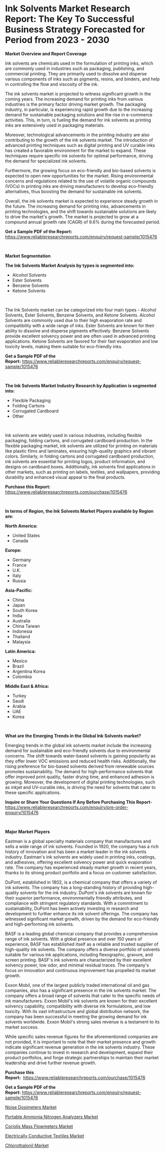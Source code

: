 <p><h1>Ink Solvents Market Research Report: The Key To Successful Business Strategy Forecasted for Period from 2023 - 2030</h1></p><p><strong>Market Overview and Report Coverage</strong></p>
<p><p>Ink solvents are chemicals used in the formulation of printing inks, which are commonly used in industries such as packaging, publishing, and commercial printing. They are primarily used to dissolve and disperse various components of inks such as pigments, resins, and binders, and help in controlling the flow and viscosity of the ink.</p><p>The ink solvents market is projected to witness significant growth in the coming years. The increasing demand for printing inks from various industries is the primary factor driving market growth. The packaging industry, in particular, is experiencing rapid growth due to the increasing demand for sustainable packaging solutions and the rise in e-commerce activities. This, in turn, is fueling the demand for ink solvents as printing inks are extensively used in packaging materials.</p><p>Moreover, technological advancements in the printing industry are also contributing to the growth of the ink solvents market. The introduction of advanced printing techniques such as digital printing and UV curable inks has created a favorable environment for the market to expand. These techniques require specific ink solvents for optimal performance, driving the demand for specialized ink solvents.</p><p>Furthermore, the growing focus on eco-friendly and bio-based solvents is expected to open new opportunities for the market. Rising environmental concerns and regulations related to the use of volatile organic compounds (VOCs) in printing inks are driving manufacturers to develop eco-friendly alternatives, thus boosting the demand for sustainable ink solvents.</p><p>Overall, the ink solvents market is expected to experience steady growth in the future. The increasing demand for printing inks, advancements in printing technologies, and the shift towards sustainable solutions are likely to drive the market's growth. The market is projected to grow at a compound annual growth rate (CAGR) of 9.6% during the forecasted period.</p></p>
<p><strong>Get a Sample PDF of the Report:</strong> <a href="https://www.reliableresearchreports.com/enquiry/request-sample/1015476">https://www.reliableresearchreports.com/enquiry/request-sample/1015476</a></p>
<p>&nbsp;</p>
<p><strong>Market Segmentation</strong></p>
<p><strong>The Ink Solvents Market Analysis by types is segmented into:</strong></p>
<p><ul><li>Alcohol Solvents</li><li>Ester Solvents</li><li>Benzene Solvents</li><li>Ketone Solvents</li></ul></p>
<p>&nbsp;</p>
<p><p>The Ink Solvents market can be categorized into four main types - Alcohol Solvents, Ester Solvents, Benzene Solvents, and Ketone Solvents. Alcohol Solvents are commonly used due to their high evaporation rate and compatibility with a wide range of inks. Ester Solvents are known for their ability to dissolve and disperse pigments effectively. Benzene Solvents provide excellent solvency power and are often used in advanced printing applications. Ketone Solvents are favored for their fast evaporation and low toxicity levels, making them suitable for eco-friendly inks.</p></p>
<p><strong>Get a Sample PDF of the Report:</strong>&nbsp;<a href="https://www.reliableresearchreports.com/enquiry/request-sample/1015476">https://www.reliableresearchreports.com/enquiry/request-sample/1015476</a></p>
<p>&nbsp;</p>
<p><strong>The Ink Solvents Market Industry Research by Application is segmented into:</strong></p>
<p><ul><li>Flexible Packaging</li><li>Folding Cartons</li><li>Corrugated Cardboard</li><li>Other</li></ul></p>
<p>&nbsp;</p>
<p><p>Ink solvents are widely used in various industries, including flexible packaging, folding cartons, and corrugated cardboard production. In the flexible packaging market, ink solvents are utilized for printing on materials like plastic films and laminates, ensuring high-quality graphics and vibrant colors. Similarly, in folding cartons and corrugated cardboard production, ink solvents are essential for printing logos, product information, and designs on cardboard boxes. Additionally, ink solvents find applications in other markets, such as printing on labels, textiles, and wallpapers, providing durability and enhanced visual appeal to the final products.</p></p>
<p><strong>Purchase this Report:</strong>&nbsp; <a href="https://www.reliableresearchreports.com/purchase/1015476">https://www.reliableresearchreports.com/purchase/1015476</a></p>
<p>&nbsp;</p>
<p><strong>In terms of Region, the Ink Solvents Market Players available by Region are:</strong></p>
<p>
    <p> <strong> North America: </strong>
        <ul>
            <li>United States</li>
            <li>Canada</li>
        </ul>
        </p> 
    <p> <strong> Europe: </strong>
        <ul>
            <li>Germany</li>
            <li>France</li>
            <li>U.K.</li>
            <li>Italy</li>
            <li>Russia</li>
        </ul>
        </p> 
    <p> <strong> Asia-Pacific: </strong>
        <ul>
            <li>China</li>
            <li>Japan</li>
            <li>South Korea</li>
            <li>India</li>
            <li>Australia</li>
            <li>China Taiwan</li>
            <li>Indonesia</li>
            <li>Thailand</li>
            <li>Malaysia</li>
        </ul>
        </p> 
    <p> <strong> Latin America: </strong>
        <ul>
            <li>Mexico</li>
            <li>Brazil</li>
            <li>Argentina Korea</li>
            <li>Colombia</li>
        </ul>
        </p> 
    <p> <strong> Middle East & Africa: </strong>
        <ul>
            <li>Turkey</li>
            <li>Saudi</li>
            <li>Arabia</li>
            <li>UAE</li>
            <li>Korea</li>
        </ul>
    </p>
    </p>
<p>&nbsp;</p>
<p><strong>What are the Emerging Trends in the Global Ink Solvents market?</strong></p>
<p><p>Emerging trends in the global ink solvents market include the increasing demand for sustainable and eco-friendly solvents due to environmental concerns. The shift towards water-based solvents is gaining popularity as they offer lower VOC emissions and reduced health risks. Additionally, the rising preference for bio-based solvents derived from renewable sources promotes sustainability. The demand for high-performance solvents that offer improved print quality, faster drying time, and enhanced adhesion is growing. Moreover, the development of digital printing technologies, such as inkjet and UV-curable inks, is driving the need for solvents that cater to these specific applications.</p></p>
<p><strong>Inquire or Share Your Questions If Any Before Purchasing This Report</strong>- <a href="https://www.reliableresearchreports.com/enquiry/pre-order-enquiry/1015476">https://www.reliableresearchreports.com/enquiry/pre-order-enquiry/1015476</a></p>
<p>&nbsp;</p>
<p><strong>Major Market Players</strong></p>
<p><p>Eastman is a global specialty materials company that manufactures and sells a wide range of ink solvents. Founded in 1920, the company has a rich history of innovation and has been a market leader in the ink solvents industry. Eastman's ink solvents are widely used in printing inks, coatings, and adhesives, offering excellent solvency power and quick evaporation rate. The company has experienced steady market growth in recent years, thanks to its strong product portfolio and a focus on customer satisfaction.</p><p>DuPont, established in 1802, is a chemical company that offers a variety of ink solvents. The company has a long-standing history of providing high-quality solvents for the ink industry. DuPont's ink solvents are known for their superior performance, environmentally friendly attributes, and compliance with stringent regulatory standards. With a commitment to sustainability, DuPont has been actively investing in research and development to further enhance its ink solvent offerings. The company has witnessed significant market growth, driven by the demand for eco-friendly and high-performing ink solvents.</p><p>BASF is a leading global chemical company that provides a comprehensive range of ink solvents. With a global presence and over 150 years of experience, BASF has established itself as a reliable and trusted supplier of high-quality ink solvents. The company offers a diverse portfolio of solvents suitable for various ink applications, including flexographic, gravure, and screen printing. BASF's ink solvents are characterized by their excellent solvency power, low odor, and minimal residual traces. The company's focus on innovation and continuous improvement has propelled its market growth.</p><p>Exxon Mobil, one of the largest publicly traded international oil and gas companies, also has a significant presence in the ink solvents market. The company offers a broad range of solvents that cater to the specific needs of ink manufacturers. Exxon Mobil's ink solvents are known for their excellent solvency capability, compatibility with diverse ink formulations, and low toxicity. With its vast infrastructure and global distribution network, the company has been successful in meeting the growing demand for ink solvents worldwide. Exxon Mobil's strong sales revenue is a testament to its market success.</p><p>While specific sales revenue figures for the aforementioned companies are not provided, it is important to note that their market presence and growth indicate significant revenue generation in the ink solvents industry. These companies continue to invest in research and development, expand their product portfolios, and forge strategic partnerships to maintain their market leadership and drive further revenue growth.</p></p>
<p><strong>Purchase this Report:</strong>&nbsp;&nbsp;<a href="https://www.reliableresearchreports.com/purchase/1015476">https://www.reliableresearchreports.com/purchase/1015476</a></p>
<p></p>
<p><strong>Get a Sample PDF of the Report:</strong>&nbsp;<a href="https://www.reliableresearchreports.com/enquiry/request-sample/1015476">https://www.reliableresearchreports.com/enquiry/request-sample/1015476</a></p>
<p><p><a href="https://medium.com/@ivaschinner/noise-dosimeters-market-competitive-analysis-market-trends-and-forecast-to-2030-cb2e3434d86a">Noise Dosimeters Market</a></p><p><a href="https://www.linkedin.com/pulse/portable-ammonia-nitrogen-analyzers-market-size-growth-forecast-su3he/">Portable Ammonia Nitrogen Analyzers Market</a></p><p><a href="https://medium.com/@dariodooley/coriolis-mass-flowmeters-market-analysis-and-sze-forecasted-for-period-from-2023-to-2030-ee7aa3972100">Coriolis Mass Flowmeters Market</a></p><p><a href="https://github.com/vimar16th/Market-Research-Report-List-1/blob/main/electrically-conductive-textiles-market.md">Electrically Conductive Textiles Market</a></p><p><a href="https://github.com/sofayahoo2023/Market-Research-Report-List-1/blob/main/chlorothalonil-market.md">Chlorothalonil Market</a></p></p>